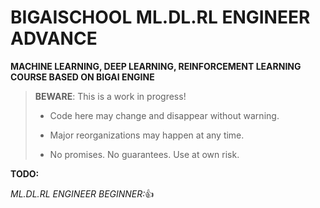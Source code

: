 # BIGAISCHOOL ML.DL.RL ENGINEER ADVANCE

**MACHINE LEARNING, DEEP LEARNING, REINFORCEMENT LEARNING COURSE BASED ON BIGAI ENGINE**

> **BEWARE**: This is a work in progress!
>
> * Code here may change and disappear without warning.
>
> * Major reorganizations may happen at any time.
>
> * No promises. No guarantees. Use at own risk.

**TODO:**

*ML.DL.RL ENGINEER BEGINNER:*:+1:



